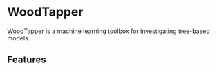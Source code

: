 # WoodTapper

WoodTapper is a machine learning toolbox for investigating tree-based models.

## Features
